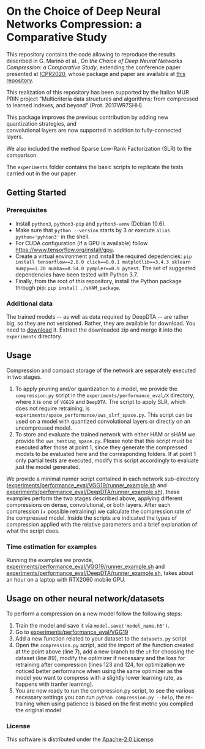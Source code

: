 # On the Choice of Deep Neural Networks Compression: a Comparative Study
This repository contains the code allowing to reproduce the results described in G. Marinò et al.,
_On the Choice of Deep Neural Networks Compression: a Comparative Study_, 
extending the conference paper presented at [ICPR2020](https://www.micc.unifi.it/icpr2020/), whose package and paper are available at [this repository](https://github.com/giosumarin/ICPR2020_sHAM).

This realization of this repository has been supported by the Italian MUR PRIN project “Multicriteria data structures and algorithms: from compressed to learned indexes, and beyond” (Prot. 2017WR7SHH).


This package improves the previous contribution by adding new quantization strategies, and  
convolutional layers are now supported in addition to fully-connected layers.

We also included the method Sparse Low-Rank Factorization (SLR) to the comparison.

The `experiments` folder contains the basic scripts to replicate the tests carried out in the
our paper.


## Getting Started

### Prerequisites

* Install `python3`, `python3-pip` and `python3-venv` (Debian 10.6).
* Make sure that `python --version` starts by 3 or execute `alias python='pyhton3'` in the shell.
* For CUDA configuration (if a GPU is available) follow https://www.tensorflow.org/install/gpu.
* Create a virtual environment and install the required depedencies: `pip install tensorflow==2.8.0 click==8.0.1 matplotlib==3.4.3 sklearn numpy==1.20 numba==0.54.0 pympler==0.9 pytest`. The set of suggested dependencies have been tested with Python 3.7.
* Finally, from the root of this repository, install the Python package through pip: `pip install ./sHAM_package`.

### Additional data
The trained models -- as well as data required by DeepDTA -- are rather big, so they are not versioned. Rather, 
they are available for download. You need to [download](https://www.mediafire.com/file/fcd92fohngitd0k/experiments.zip/file) it. 
Extract the downloaded zip and merge it into the `experiments` directory.

## Usage
Compression and compact storage of the network are separately executed in two stages.
1. To apply pruning and/or quantization to a model, we provide the `compression.py` script in the
`experiments/performance_eval/X` directory, where `X` is one of `VGG19` and `DeepDTA`. 
The script to apply SLR, which does not require retraining, is `experiments/space_performance/uws_slrf_space.py`. This script can be used on a model with quantized convolutional layers or directly on an uncompressed model.
2. To store and evaluate the trained network with either HAM or sHAM we provide the `uws_testing_space.py`. Please note that this 
script must be executed after those at point 1, since they generate the compressed models to be evaluated
here and the corresponding folders. If at point 1 only partial tests are executed, modify this script accordingly to
evaluate just  the model generated.

We provide a minimal runner script contained in each network sub-directory ([experiments/performance_eval/VGG19/runner_example.sh](https://github.com/giosumarin/compare_dnn_compression/blob/main/experiments/performance_eval/VGG19/runner_example.sh) and [experiments/performance_eval/DeepDTA/runner_example.sh](https://github.com/giosumarin/compare_dnn_compression/blob/main/experiments/performance_eval/DeepDTA/runner_example.sh)), these examples perform the two stages described above, applying different compressions on dense, convolutional, or both layers. After each compression (+ possible retraining) we calculate the compression rate of the compressed model.
Inside the scripts are indicated the types of compression applied with the relative parameters and a brief explanation of what the script does.

### Time estimation for examples
Running the examples we provide, [experiments/performance_eval/VGG19/runner_example.sh](https://github.com/giosumarin/compare_dnn_compression/blob/main/experiments/performance_eval/VGG19/runner_example.sh) and [experiments/performance_eval/DeepDTA/runner_example.sh](https://github.com/giosumarin/compare_dnn_compression/blob/main/experiments/performance_eval/DeepDTA/runner_example.sh), takes about an hour on a laptop with RTX2060 mobile GPU.

## Usage on other neural network/datasets

To perform a compression on a new model follow the following steps:
1. Train the model and save it via `model.save('model_name.h5')`.
2. Go to [experiments/performance_eval/VGG19](https://github.com/giosumarin/compare_dnn_compression/tree/main/experiments/performance_eval/VGG19)
3. Add a new function related to your dataset to the `datasets.py` script
4. Open the `compression.py` script, add the import of the function created at the point above (line 7), add a new branch to the `if` for choosing the dataset (line 89), modify the optimizer if necessary and the loss for retraining after compression (lines 123 and 124, for optimization we noticed better performance when using the same optimizer as the model you want to compress with a slightly lower learning rate, as happens with tranfer learning).
5. You are now ready to run the compression.py script, to see the various necessary settings you can run `python compression.py --help`, the re-training when using patience is based on the first metric you compiled the original model


### License
This software is distributed under the [Apache-2.0 License](https://github.com/giosumarin/compare_dnn_compression/blob/main/LICENSE).
